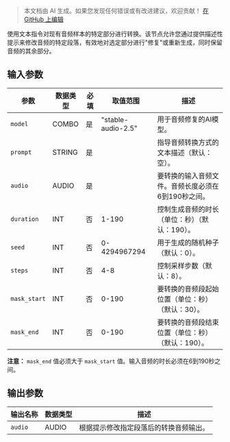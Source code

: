 > 本文档由 AI 生成。如果您发现任何错误或有改进建议，欢迎贡献！ [在 GitHub 上编辑](https://github.com/Comfy-Org/embedded-docs/blob/main/comfyui_embedded_docs/docs/StabilityAudioInpaint/zh.md)

使用文本指令对现有音频样本的特定部分进行转换。该节点允许您通过提供描述性提示来修改音频的特定段落，有效地对选定部分进行"修复"或重新生成，同时保留音频的其余部分。

## 输入参数

| 参数 | 数据类型 | 必填 | 取值范围 | 描述 |
|------|-----------|------|----------|------|
| `model` | COMBO | 是 | "stable-audio-2.5"<br> | 用于音频修复的AI模型。 |
| `prompt` | STRING | 是 |  | 指导音频转换方式的文本描述（默认：空）。 |
| `audio` | AUDIO | 是 |  | 要转换的输入音频文件。音频长度必须在6到190秒之间。 |
| `duration` | INT | 否 | 1-190 | 控制生成音频的时长（单位：秒）（默认：190）。 |
| `seed` | INT | 否 | 0-4294967294 | 用于生成的随机种子（默认：0）。 |
| `steps` | INT | 否 | 4-8 | 控制采样步数（默认：8）。 |
| `mask_start` | INT | 否 | 0-190 | 要转换的音频段起始位置（单位：秒）（默认：30）。 |
| `mask_end` | INT | 否 | 0-190 | 要转换的音频段结束位置（单位：秒）（默认：190）。 |

**注意：** `mask_end` 值必须大于 `mask_start` 值。输入音频的时长必须在6到190秒之间。

## 输出参数

| 输出名称 | 数据类型 | 描述 |
|----------|-----------|------|
| `audio` | AUDIO | 根据提示修改指定段落后的转换音频输出。 |

